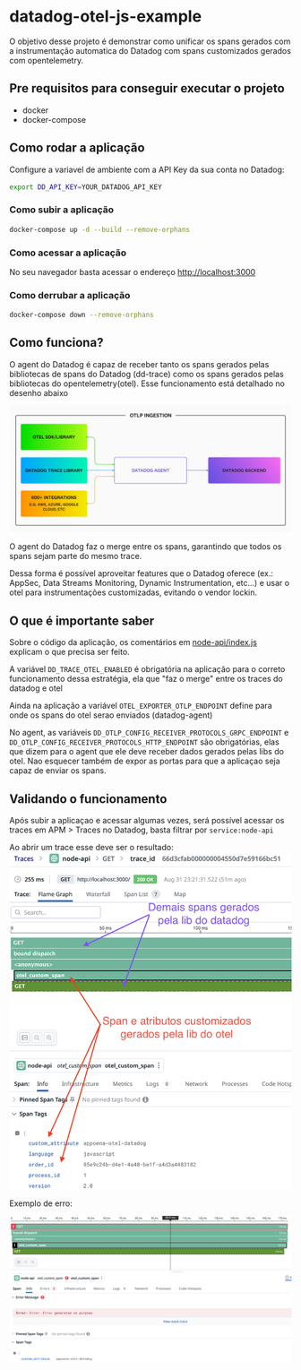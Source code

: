 # datadog-otel-js-example

O objetivo desse projeto é demonstrar como unificar os spans gerados com a instrumentação automatica do Datadog com spans customizados gerados com opentelemetry.

## Pre requisitos para conseguir executar o projeto

- docker
- docker-compose

## Como rodar a aplicação

Configure a variavel de ambiente com a API Key da sua conta no Datadog:

```bash
export DD_API_KEY=YOUR_DATADOG_API_KEY
```

### Como subir a aplicação

```bash
docker-compose up -d --build --remove-orphans
```

### Como acessar a aplicação

No seu navegador basta acessar o endereço [http://localhost:3000](http://localhost:3000)

### Como derrubar a aplicação

```bash
docker-compose down --remove-orphans
```

## Como funciona?

O agent do Datadog é capaz de receber tanto os spans gerados pelas bibliotecas de spans do Datadog (dd-trace) como os spans gerados pelas bibliotecas do opentelemetry(otel). Esse funcionamento está detalhado no desenho abaixo

![desenho arquitetura](imgs/otlp_ingestion_datadog.png)

O agent do Datadog faz o merge entre os spans, garantindo que todos os spans sejam parte do mesmo trace.

Dessa forma é possível  aproveitar features que o Datadog oferece (ex.: AppSec, Data Streams Monitoring, Dynamic Instrumentation, etc...) e usar o otel para instrumentações customizadas, evitando o vendor lockin.

## O que é importante saber

Sobre o código da aplicação, os comentários em [node-api/index.js](node-api/index.js) explicam o que precisa ser feito.

A variável `DD_TRACE_OTEL_ENABLED` é obrigatória na aplicação para o correto funcionamento dessa estratégia, ela que "faz o merge" entre os traces do datadog e otel

Ainda na aplicação a variável `OTEL_EXPORTER_OTLP_ENDPOINT` define para onde os spans do otel serao enviados (datadog-agent)  

No agent, as variáveis `DD_OTLP_CONFIG_RECEIVER_PROTOCOLS_GRPC_ENDPOINT` e `DD_OTLP_CONFIG_RECEIVER_PROTOCOLS_HTTP_ENDPOINT` são obrigatórias, elas que dizem para o agent que ele deve receber dados gerados pelas libs do otel. Nao esquecer também de expor as portas para que a aplicaçao seja capaz de enviar os spans.

## Validando o funcionamento

Após subir a aplicaçao e acessar algumas vezes, será possível acessar os traces em APM > Traces no Datadog, basta filtrar por `service:node-api`

Ao abrir um trace esse deve ser o resultado:
![resultado](imgs/resultado.png)

Exemplo de erro:

![resultado com erro](imgs/resultado_erro.png)